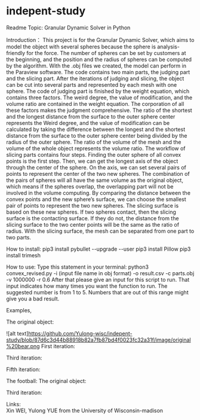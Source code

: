 # indepent-study
Readme
Topic: Granular Dynamic Solver in Python

Introduction：
This project is for the Granular Dynamic Solver, which aims to model the object with several spheres because the sphere is analysis-friendly for the force. The number of spheres can be set by customers at the beginning, and the position and the radius of spheres can be computed by the algorithm. With the .obj files we created, the model can perform in the Paraview software.
The code contains two main parts, the judging part and the slicing part. After the iterations of judging and slicing, the object can be cut into several parts and represented by each mesh with one sphere. 
The code of judging part is finished by the weight equation, which contains three factors. The weird degree, the value of modification, and the volume ratio are contained in the weight equation. The corporation of all these factors makes the judgment comprehensive. The ratio of the shortest and the longest distance from the surface to the outer sphere center represents the Weird degree, and the value of modification can be calculated by taking the difference between the longest and the shortest distance from the surface to the outer sphere center being divided by the radius of the outer sphere. The ratio of the volume of the mesh and the volume of the whole object represents the volume ratio.
The workflow of slicing parts contains four steps. Finding the outer sphere of all convex points is the first step. Then, we can get the longest axis of the object through the center of the sphere. On the axis, we can set several pairs of points to represent the center of the two new spheres. The combination of the pairs of spheres will all have the same volume as the original object, which means if the spheres overlap, the overlapping part will not be involved in the volume computing. By comparing the distance between the convex points and the new sphere’s surface, we can choose the smallest pair of points to represent the two new spheres. The slicing surface is based on these new spheres. If two spheres contact, then the slicing surface is the contacting surface. If they do not, the distance from the slicing surface to the two center points will be the same as the ratio of radius. With the slicing surface, the mesh can be separated from one part to two parts.


How to install:
pip3 install pybullet --upgrade --user
pip3 install Pillow
pip3 install trimesh


How to use: 
Type this statement in your terminal: python3 convex_revised.py -i (input  file name in obj format) -o result.csv -c parts.obj -v 1000000 -r 0.6 
After that please give an input for this script to run. That input indicates how many times you want the function to run. The suggested number is from 1 to 5. Numbers that are out of this range might give you a bad result.

Examples,

The original object:

![alt text]https://github.com/Yulong-wisc/indepent-study/blob/87d6c3d44b88918b82a7fb87bd4f0023fc32a31f/image/original%20bear.png
First iteration:

Third iteration:

Fifth iteration:

The football:
The original object:


Third iteration:



Links:                 
Xin WEI, Yulong YUE from the University of Wisconsin-madison
